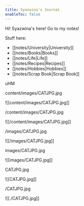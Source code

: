 ```yaml
---
title: Syazwina's Journal
enableToc: false
---
```


Hi! Syazwina's here! Go to my notes!  

Stuff here:
- [[notes/University|University]]   
- [[notes/Books|Books]]     
- [[notes/Life|Life]]   
- [[notes/Recipes|Recipes]] 
- [[notes/Hobbies|Hobbies]] 
- [[notes/Scrap Book|Scrap Book]]  

uHM  

content/images/CATJPG.jpg    

![[content/images/CATJPG.jpg]]  
  
/content/images/CATJPG.jpg  
  
![[/content/images/CATJPG.jpg]]  
  
/images/CATJPG.jpg  
  
![[/images/CATJPG.jpg]]  

  
images/CATJPG.jpg  
  
![[images/CATJPG.jpg]]  

CATJPG.jpg  
  
![[CATJPG.jpg]]  

/CATJPG.jpg  
  
![[./CATJPG.jpg]]  